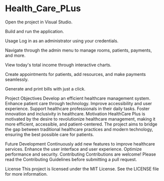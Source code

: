 # Health_Care_PLus
Open the project in Visual Studio.

Build and run the application.

Usage
Log in as an administrator using your credentials.

Navigate through the admin menu to manage rooms, patients, payments, and more.

View today's total income through interactive charts.

Create appointments for patients, add resources, and make payments seamlessly.

Generate and print bills with just a click.

Project Objectives
Develop an efficient healthcare management system.
Enhance patient care through technology.
Improve accessibility and user experience.
Support healthcare professionals in their daily tasks.
Foster innovation and inclusivity in healthcare.
Motivation
HealthCare Plus is motivated by the desire to revolutionize healthcare management, making it more efficient, accessible, and patient-centered. The project aims to bridge the gap between traditional healthcare practices and modern technology, ensuring the best possible care for patients.

Future Development
Continuously add new features to improve healthcare services.
Enhance the user interface and user experience.
Optimize performance and security.
Contributing
Contributions are welcome! Please read the Contributing Guidelines before submitting a pull request.

License
This project is licensed under the MIT License. See the LICENSE file for more information.
